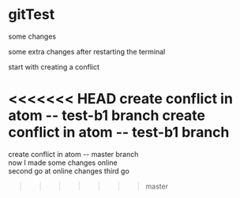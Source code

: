# gitTest

some changes

some extra changes after restarting the terminal

start with creating a conflict

<<<<<<< HEAD
create conflict in atom -- test-b1 branch
create conflict in atom -- test-b1 branch
=======
create conflict in atom -- master branch  
now I made some changes online  
second go at online changes
third go
>>>>>>> master
